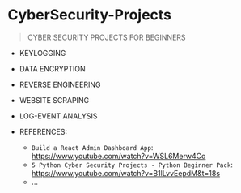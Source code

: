 # CyberSecurity-Projects

> CYBER SECURITY PROJECTS FOR BEGINNERS

- KEYLOGGING

- DATA ENCRYPTION

- REVERSE ENGINEERING 

- WEBSITE SCRAPING

- LOG-EVENT ANALYSIS 

- REFERENCES:
  * `Build a React Admin Dashboard App`: https://www.youtube.com/watch?v=WSL6Merw4Co
  * `5 Python Cyber Security Projects - Python Beginner Pack`: https://www.youtube.com/watch?v=B1lLvvEepdM&t=18s
  * ...
